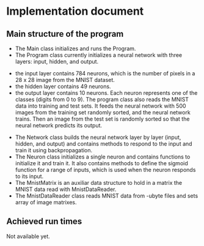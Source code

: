# Implementation document

## Main structure of the program
* The Main class initializes and runs the Program.
* The Program class currently initializes a neural network with three layers: input, hidden, and output.
 - the input layer contains 784 neurons, which is the number of pixels in a 28 x 28 image from the MNIST dataset.
 - the hidden layer contains 49 neurons.
 - the output layer contains 10 neurons. Each neuron represents one of the classes (digits from 0 to 9).
The program class also reads the MNIST data into training and test sets.
It feeds the neural network with 500 images from the training set randomly sorted, and the neural network trains.
Then an image from the test set is randomly sorted so that the neural network predicts its output.
* The Network class builds the neural network layer by layer (input, hidden, and output) and contains methods to respond to the input and train it using backpropagation.
* The Neuron class initializes a single neuron and contains functions to initialize it and train it. It also contains methods to define the sigmoid function for a range of inputs, which is used when the neuron responds to its input.
* The MnistMatrix is an auxiliar data structure to hold in a matrix the MNIST data read with MnistDataReader.
* The MnistDataReader class reads MNIST data from -ubyte files and sets array of image matrixes.

## Achieved run times
Not available yet.
